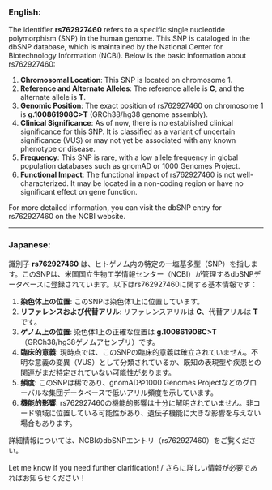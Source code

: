 ### English:
The identifier **rs762927460** refers to a specific single nucleotide polymorphism (SNP) in the human genome. This SNP is cataloged in the dbSNP database, which is maintained by the National Center for Biotechnology Information (NCBI). Below is the basic information about rs762927460:

1. **Chromosomal Location**: This SNP is located on chromosome 1.
2. **Reference and Alternate Alleles**: The reference allele is **C**, and the alternate allele is **T**.
3. **Genomic Position**: The exact position of rs762927460 on chromosome 1 is **g.100861908C>T** (GRCh38/hg38 genome assembly).
4. **Clinical Significance**: As of now, there is no established clinical significance for this SNP. It is classified as a variant of uncertain significance (VUS) or may not yet be associated with any known phenotype or disease.
5. **Frequency**: This SNP is rare, with a low allele frequency in global population databases such as gnomAD or 1000 Genomes Project.
6. **Functional Impact**: The functional impact of rs762927460 is not well-characterized. It may be located in a non-coding region or have no significant effect on gene function.

For more detailed information, you can visit the dbSNP entry for rs762927460 on the NCBI website.

---

### Japanese:
識別子 **rs762927460** は、ヒトゲノム内の特定の一塩基多型（SNP）を指します。このSNPは、米国国立生物工学情報センター（NCBI）が管理するdbSNPデータベースに登録されています。以下はrs762927460に関する基本情報です：

1. **染色体上の位置**: このSNPは染色体1上に位置しています。
2. **リファレンスおよび代替アリル**: リファレンスアリルは **C**、代替アリルは **T** です。
3. **ゲノム上の位置**: 染色体1上の正確な位置は **g.100861908C>T**（GRCh38/hg38ゲノムアセンブリ）です。
4. **臨床的意義**: 現時点では、このSNPの臨床的意義は確立されていません。不明な意義の変異（VUS）として分類されているか、既知の表現型や疾患との関連がまだ特定されていない可能性があります。
5. **頻度**: このSNPは稀であり、gnomADや1000 Genomes Projectなどのグローバルな集団データベースで低いアリル頻度を示しています。
6. **機能的影響**: rs762927460の機能的影響は十分に解明されていません。非コード領域に位置している可能性があり、遺伝子機能に大きな影響を与えない場合もあります。

詳細情報については、NCBIのdbSNPエントリ（rs762927460）をご覧ください。

Let me know if you need further clarification! / さらに詳しい情報が必要であればお知らせください！